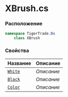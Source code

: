 
# XBrush.cs
### Расположение
```csharp
namespace TigerTrade.Dx  
    class XBrush
```

### Свойства
| Название | Описание |
| --- | --- |
| [`White`](./Свойства/White.md) | *Описание* |
| [`Black`](./Свойства/Black.md) | *Описание* |
| [`Color`](./Свойства/Color.md) | *Описание* |

